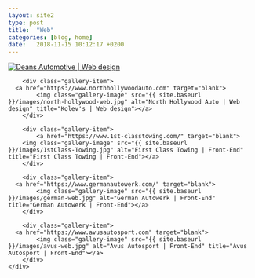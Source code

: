 ```yaml
---
layout: site2
type: post
title:  "Web"
categories: [blog, home]
date:   2018-11-15 10:12:17 +0200
---
```


<div class="container">
	<div class="gallery">
		<div class="gallery-item">
			<a href="https://www.deansautomotive.com" target="blank">
        <img class="gallery-image" src="{{ site.baseurl }}/images/deans-automotive.jpg" alt="Deans Automotive | Web design" title="Deans Automotive | Web design"></a>
		</div>

		<div class="gallery-item">
      <a href="https://www.northhollywoodauto.com" target="blank">
  			<img class="gallery-image" src="{{ site.baseurl }}/images/north-hollywood-web.jpg" alt="North Hollywood Auto | Web design" title="Kolev's | Web design"></a>
		</div>

		<div class="gallery-item">
			<a href="https://www.1st-classtowing.com/" target="blank">
        <img class="gallery-image" src="{{ site.baseurl }}/images/1stClass-Towing.jpg" alt="First Class Towing | Front-End" title="First Class Towing | Front-End"></a>
		</div>

		<div class="gallery-item">
      <a href="https://www.germanautowerk.com/" target="blank">
  			<img class="gallery-image" src="{{ site.baseurl }}/images/german-web.jpg" alt="German Autowerk | Front-End" title="German Autowerk | Front-End"></a>
		</div>

		<div class="gallery-item">
      <a href="https://www.avusautosport.com" target="blank">
  			<img class="gallery-image" src="{{ site.baseurl }}/images/avus-web.jpg" alt="Avus Autosport | Front-End" title="Avus Autosport | Front-End"></a>
		</div>
	</div>
</div>
